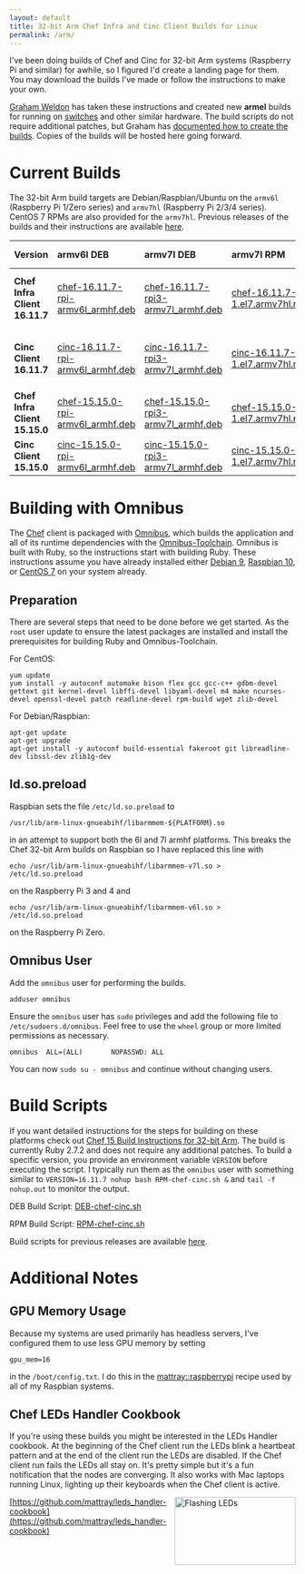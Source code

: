 ```yaml
---
layout: default
title: 32-bit Arm Chef Infra and Cinc Client Builds for Linux
permalink: /arm/
---
```


I've been doing builds of Chef and Cinc for 32-bit Arm systems (Raspberry Pi and similar) for awhile, so I figured I'd create a landing page for them. You may download the builds I've made or follow the instructions to make your own.

[Graham Weldon](https://grahamweldon.com/) has taken these instructions and created new **armel** builds for running on [switches](https://www.edge-core.com/productsInfo.php?cls=1&cls2=9&cls3=46&id=21) and other similar hardware. The build scripts do not require additional patches, but Graham has [documented how to create the builds](https://grahamweldon.com/post/2021/01/building-chef-infra-on-cumulus-linux-armel/). Copies of the builds will be hosted here going forward.

# Current Builds

The 32-bit Arm build targets are Debian/Raspbian/Ubuntu on the `armv6l` (Raspberry Pi 1/Zero series) and `armv7hl` (Raspberry Pi 2/3/4 series). CentOS 7 RPMs are also provided for the `armv7hl`. Previous releases of the builds and their instructions are available [here](/old-arm/).

| Version | armv6l DEB | armv7l DEB | armv7l RPM | armel DEB |
|:-|:-|:-|:-|:-|
| **Chef Infra Client 16.11.7** | [chef-16.11.7-rpi-armv6l_armhf.deb](https://www.dropbox.com/s/0el561edvzdrolc/chef-16.11.7-rpi-armv6l_armhf.deb?raw=1) | [chef-16.11.7-rpi3-armv7l_armhf.deb](https://www.dropbox.com/s/a2h2p332ii5x1kh/chef-16.11.7-rpi3-armv7l_armhf.deb?raw=1) | [chef-16.11.7-1.el7.armv7hl.rpm](https://www.dropbox.com/s/oygtq4etouun406/chef-16.11.7-1.el7.armv7hl.rpm?raw=1) | [chef-16.11.7-armel.deb COMING SOON] |
| **Cinc Client 16.11.7** | [cinc-16.11.7-rpi-armv6l_armhf.deb](https://www.dropbox.com/s/voke91ji4h06ba2/cinc-16.11.7-rpi-armv6l_armhf.deb?raw=1) | [cinc-16.11.7-rpi3-armv7l_armhf.deb](https://www.dropbox.com/s/5915ebsd95btkul/cinc-16.11.7-rpi3-armv7l_armhf.deb?raw=1) | [cinc-16.11.7-1.el7.armv7hl.rpm](https://www.dropbox.com/s/vcfbci1zr9qkiaz/cinc-16.11.7-1.el7.armv7hl.rpm?raw=1) | [cinc-16.11.7-armel.deb COMING SOON] |
| **Chef Infra Client 15.15.0** | [chef-15.15.0-rpi-armv6l_armhf.deb](https://www.dropbox.com/s/m4cxtfs5l22x698/chef-15.15.0-rpi-armv6l_armhf.deb?raw=1) | [chef-15.15.0-rpi3-armv7l_armhf.deb](https://www.dropbox.com/s/j2sisrcmow0m7bj/chef-15.15.0-rpi3-armv7l_armhf.deb?raw=1) | [chef-15.15.0-1.el7.armv7hl.rpm](https://www.dropbox.com/s/nz2ooxu715dmyym/chef-15.15.0-1.el7.armv7hl.rpm?raw=1) |
| **Cinc Client 15.15.0** | [cinc-15.15.0-rpi-armv6l_armhf.deb](https://www.dropbox.com/s/kqbs0ewsh4xpo0d/cinc-15.15.0-rpi-armv6l_armhf.deb?raw=1) | [cinc-15.15.0-rpi3-armv7l_armhf.deb](https://www.dropbox.com/s/pydw9zwztdhqow0/cinc-15.15.0-rpi3-armv7l_armhf.deb?raw=1) | [cinc-15.15.0-1.el7.armv7hl.rpm](https://www.dropbox.com/s/5evgbwug9rxn2c2/cinc-15.15.0-1.el7.armv7hl.rpm?raw=1) |

# Building with Omnibus

The [Chef](https://github.com/chef/chef) client is packaged with [Omnibus](https://github.com/chef/omnibus), which builds the application and all of its runtime dependencies with the [Omnibus-Toolchain](https://github.com/chef/omnibus-toolchain). Omnibus is built with Ruby, so the instructions start with building Ruby. These instructions assume you have already installed either [Debian 9](/2019/01/29/installing-debian-9-7-on-a-beaglebone-black), [Raspbian 10](/2019/09/14/installing-raspbian-10-on-a-raspberry-pi), or [CentOS 7](/2019/05/07/installing-centos-7-6-on-a-raspberry-pi-three) on your system already.

## Preparation

There are several steps that need to be done before we get started. As the `root` user update to ensure the latest packages are installed and install the prerequisites for building Ruby and Omnibus-Toolchain.

For CentOS:

    yum update
    yum install -y autoconf automake bison flex gcc gcc-c++ gdbm-devel gettext git kernel-devel libffi-devel libyaml-devel m4 make ncurses-devel openssl-devel patch readline-devel rpm-build wget zlib-devel

For Debian/Raspbian:

    apt-get update
    apt-get upgrade
    apt-get install -y autoconf build-essential fakeroot git libreadline-dev libssl-dev zlib1g-dev

## ld.so.preload

Raspbian sets the file `/etc/ld.so.preload` to

    /usr/lib/arm-linux-gnueabihf/libarmmem-${PLATFORM}.so

in an attempt to support both the 6l and 7l armhf platforms. This breaks the Chef 32-bit Arm builds on Raspbian so I have replaced this line with

    echo /usr/lib/arm-linux-gnueabihf/libarmmem-v7l.so > /etc/ld.so.preload

on the Raspberry Pi 3 and 4 and

    echo /usr/lib/arm-linux-gnueabihf/libarmmem-v6l.so > /etc/ld.so.preload

on the Raspberry Pi Zero.

## Omnibus User

Add the `omnibus` user for performing the builds.

    adduser omnibus

Ensure the `omnibus` user has `sudo` privileges and add the following file to `/etc/sudoers.d/omnibus`. Feel free to use the `wheel` group or more limited permissions as necessary.

    omnibus  ALL=(ALL)       NOPASSWD: ALL

You can now `sudo su - omnibus` and continue without changing users.


# Build Scripts

If you want detailed instructions for the steps for building on these platforms check out [Chef 15 Build Instructions for 32-bit Arm](/2019/05/18/chef-15-on-arm). The build is currently Ruby 2.7.2 and does not require any additional patches. To build a specific version, you provide an environment variable `VERSION` before executing the script. I typically run them as the `omnibus` user with something similar to `VERSION=16.11.7 nohup bash RPM-chef-cinc.sh &` and `tail -f nohup.out` to monitor the output.

DEB Build Script: [DEB-chef-cinc.sh](/assets/DEB-chef-cinc.sh)

RPM Build Script: [RPM-chef-cinc.sh](/assets/RPM-chef-cinc.sh)

Build scripts for previous releases are available [here](/old-arm/).

# Additional Notes

## GPU Memory Usage

Because my systems are used primarily has headless servers, I've configured them to use less GPU memory by setting

    gpu_mem=16

in the `/boot/config.txt`. I do this in the [mattray::raspberrypi](https://github.com/mattray/mattray-cookbook/blob/master/recipes/raspberrypi.rb#L59) recipe used by all of my Raspbian systems.

## Chef LEDs Handler Cookbook

If you're using these builds you might be interested in the LEDs Handler cookbook. At the beginning of the Chef client run the LEDs blink a heartbeat pattern and at the end of the client run the LEDs are disabled. If the Chef client run fails the LEDs all stay on. It's pretty simple but it's a fun notification that the nodes are converging. It also works with Mac laptops running Linux, lighting up their keyboards when the Chef client is active.

<a href="https://github.com/mattray/leds_handler-cookbook"><img src="/assets/flashing_leds.gif" alt="Flashing LEDs" width="213" height="120" align="right" /></a>

[https://github.com/mattray/leds_handler-cookbook](https://github.com/mattray/leds_handler-cookbook)
